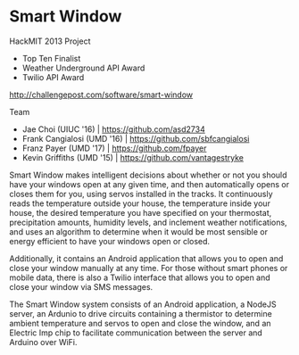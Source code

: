 Smart Window
====================

HackMIT 2013 Project
- Top Ten Finalist
- Weather Underground API Award
- Twilio API Award

http://challengepost.com/software/smart-window

Team 
- Jae Choi (UIUC '16) |  https://github.com/asd2734
- Frank Cangialosi (UMD '16) | https://github.com/sbfcangialosi
- Franz Payer (UMD '17) | https://github.com/fpayer
- Kevin Griffiths (UMD '15) | https://github.com/vantagestryke

Smart Window makes intelligent decisions about whether or not you should have your windows open at any given time, and then automatically opens or closes them for you, using servos installed in the tracks. It continuously reads the temperature outside your house, the temperature inside your house, the desired temperature you have specified on your thermostat, precipitation amounts, humidity levels, and inclement weather notifications, and uses an algorithm to determine when it would be most sensible or energy efficient to have your windows open or closed. 

Additionally, it contains an Android application that allows you to open and close your window manually at any time. For those without smart phones or mobile data, there is also a Twilio interface that allows you to open and close your window via SMS messages. 

The Smart Window system consists of an Android application, a NodeJS server, an Ardunio to drive circuits containing a thermistor to determine ambient temperature and servos to open and close the window, and an Electric Imp chip to facilitate communication between the server and Arduino over WiFi. 

